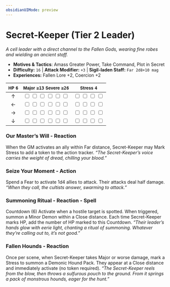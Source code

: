 ```yaml
---
obsidianUIMode: preview
---
```

# Secret-Keeper (Tier 2 Leader)

*A cell leader with a direct channel to the Fallen Gods, wearing fine robes and wielding an ancient staff.*

- **Motives & Tactics**: Amass Greater Power, Take Command, Plot in Secret
- **Difficulty:** `16` | **Attack Modifier:** `+3` | **Sigil-laden Staff:** `Far 2d8+10 mag`
- **Experiences:** Fallen Lore +2, Coercion +2

| <small>HP</small> `6` | <small>Major</small> `≥13` <small>Severe</small> `≥26` | <small>Stress</small> `4` |
|:-:|:-:|:-:|
| ↑ |  <input type="checkbox" unchecked id="22eac5bc"> <input type="checkbox" unchecked id="17a39acd"> <input type="checkbox" unchecked id="7293a10d"> <input type="checkbox" unchecked id="d520ce49"> <input type="checkbox" unchecked id="a1727d99"> <input type="checkbox" unchecked id="e13910e8"> |  <input type="checkbox" unchecked id="dfdc8526"> <input type="checkbox" unchecked id="c925d017"> <input type="checkbox" unchecked id="01955314"> <input type="checkbox" unchecked id="90db9f1c"> |
| ← |  <input type="checkbox" unchecked id="0be9b005"> <input type="checkbox" unchecked id="72e6c44b"> <input type="checkbox" unchecked id="88daf75c"> <input type="checkbox" unchecked id="ec42ee03"> <input type="checkbox" unchecked id="801aa357"> <input type="checkbox" unchecked id="c400271b"> |  <input type="checkbox" unchecked id="629358e6"> <input type="checkbox" unchecked id="4acc9a5b"> <input type="checkbox" unchecked id="46c1758f"> <input type="checkbox" unchecked id="a157bda5"> |
| → |  <input type="checkbox" unchecked id="ee88b601"> <input type="checkbox" unchecked id="2f7d85b6"> <input type="checkbox" unchecked id="27915b51"> <input type="checkbox" unchecked id="e7e40c84"> <input type="checkbox" unchecked id="c375f66b"> <input type="checkbox" unchecked id="ae0fb7d9"> |  <input type="checkbox" unchecked id="3dd99114"> <input type="checkbox" unchecked id="3ec197f6"> <input type="checkbox" unchecked id="f4b422ef"> <input type="checkbox" unchecked id="fbfc3069"> |
| ↓ |  <input type="checkbox" unchecked id="0cc515d7"> <input type="checkbox" unchecked id="14eac368"> <input type="checkbox" unchecked id="0492866f"> <input type="checkbox" unchecked id="3ae69845"> <input type="checkbox" unchecked id="0bc3410a"> <input type="checkbox" unchecked id="653ae27a"> |  <input type="checkbox" unchecked id="b76643e1"> <input type="checkbox" unchecked id="6052f738"> <input type="checkbox" unchecked id="09b68957"> <input type="checkbox" unchecked id="134cd59c"> |

### Our Master’s Will - Reaction

When the GM activates an ally within Far distance, Secret-Keeper may Mark Stress to add a token to the action tracker. *“The Secret-Keeper’s voice carries the weight of dread, chilling your blood.”*

### Seize Your Moment - Action

Spend a Fear to activate 1d4 allies to attack. Their attacks deal half damage. *“When they call, the cultists answer, swarming to attack.”*

### Summoning Ritual - Reaction - Spell

Countdown (6) Activate when a hostile target is spotted. When triggered, summon a Minor Demon within a Close distance. Each time Secret-Keeper marks HP, add the number of HP marked to this Countdown. *“Their leader’s hands glow with eerie light, chanting a ritual of summoning. Whatever they’re calling out to, it’s not good.”*

### Fallen Hounds - Reaction

Once per scene, when Secret-Keeper takes Major or worse damage, mark a Stress to summon a Demonic Hound Pack. They appear at a Close distance and immediately activate (no token required). *“The Secret-Keeper reels from the blow, then throws a sulfurous pouch to the ground. From it springs a pack of monstrous hounds, eager for the hunt.”*
